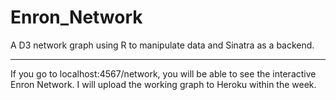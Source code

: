 Enron_Network
=============

A D3 network graph using R to manipulate data and Sinatra as a backend. 

---

If you go to localhost:4567/network, you will be able to see the interactive Enron Network. I will upload the working 
graph to Heroku within the week. 


